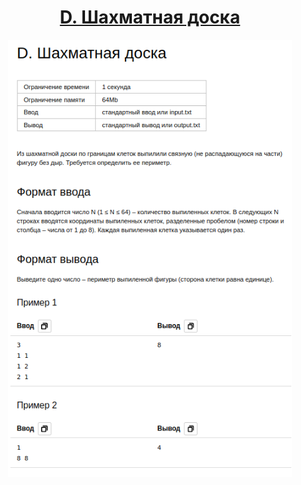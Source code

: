 <h1 align="center">
    <a href='https://contest.yandex.ru/contest/59540/problems/D/'>D. Шахматная доска</a>
</h1>


<div align="center">
<img src="./docs/img/task.png" height="700px" /> 
</div>

